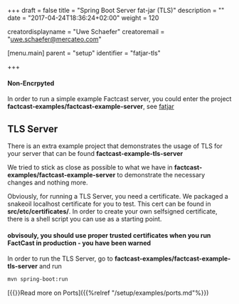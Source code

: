 +++
draft = false
title = "Spring Boot Server fat-jar (TLS)"
description = ""
date = "2017-04-24T18:36:24+02:00"
weight = 120

creatordisplayname = "Uwe Schaefer"
creatoremail = "uwe.schaefer@mercateo.com"

[menu.main]
parent = "setup"
identifier = "fatjar-tls"

+++

#### Non-Encrpyted

In order to run a simple example Factcast server, you could enter the project **factcast-examples/factcast-example-server**, see [fatjar](../fatjar)


## TLS Server

There is an extra example project that demonstrates the usage of TLS for your server that can be found **factcast-example-tls-server**

We tried to stick as close as possible to what we have in **factcast-examples/factcast-example-server** to demonstrate the necessary changes and nothing more.

Obviously, for running a TLS Server, you need a certificate. We packaged a snakeoil localhost certificate for you to test. This cert can be found in **src/etc/certificates/**. In order to create your own selfsigned certificate, there is a shell script you can use as a starting point.

#### obvisouly, you should use proper trusted certificates when you run FactCast in production - you have been warned

In order to run the TLS Server, go to **factcast-examples/factcast-example-tls-server** and run

```sh
mvn spring-boot:run
```

[{{<icon name="circle-arrow-right" size="small">}}Read more on Ports]({{%relref "/setup/examples/ports.md"%}})
